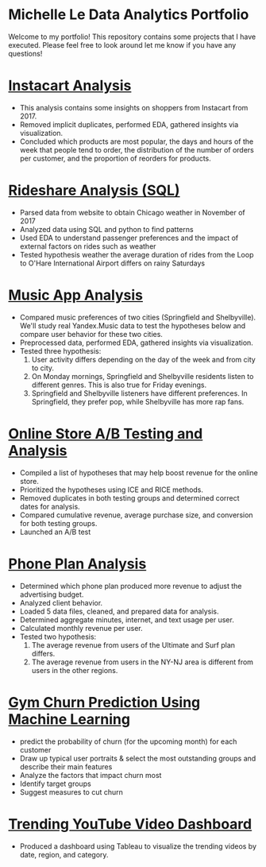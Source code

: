 
# Michelle Le Data Analytics Portfolio
Welcome to my portfolio! This repository contains some projects that I have executed. Please feel free to look around let me know if you have any questions!

# [Instacart Analysis](https://github.com/L-michelle/Projects-/tree/main/Instacart%20Analysis)
* This analysis contains some insights on shoppers from Instacart from 2017. 
* Removed implicit duplicates, performed EDA, gathered insights via visualization. 
* Concluded which products are most popular, the days and hours of the week that people tend to order, the distribution of the number of orders per customer, and the proportion of reorders for products.

# [Rideshare Analysis (SQL)](https://github.com/L-michelle/Projects/tree/main/Rideshare%20Analysis%20(SQL))
* Parsed data from website to obtain Chicago weather in November of 2017
* Analyzed data using SQL and python to find patterns 
* Used EDA to understand passenger preferences and the impact of external factors on rides such as weather
* Tested hypothesis weather the average duration of rides from the Loop to O'Hare International Airport differs on rainy Saturdays


# [Music App Analysis](https://github.com/L-michelle/Projects-/tree/main/Music)
* Compared music preferences of two cities (Springfield and Shelbyville). We'll study real Yandex.Music data to test the hypotheses below and compare user behavior for these two cities.
* Preprocessed data, performed EDA, gathered insights via visualization.
* Tested three hypothesis:
    1. User activity differs depending on the day of the week and from city to city.
    2. On Monday mornings, Springfield and Shelbyville residents listen to different genres. This is also true for Friday evenings.
    3. Springfield and Shelbyville listeners have different preferences. In Springfield, they prefer pop, while Shelbyville has more rap fans.

# [Online Store A/B Testing and Analysis](https://github.com/L-michelle/Projects-/tree/main/Online%20Store%20Analysis)
* Compiled a list of hypotheses that may help boost revenue for the online store.
* Prioritized the hypotheses using ICE and RICE methods. 
* Removed duplicates in both testing groups and determined correct dates for analysis.
* Compared cumulative revenue, average purchase size, and conversion for both testing groups. 
* Launched an A/B test 

# [Phone Plan Analysis](https://github.com/L-michelle/Projects-/tree/main/Phone%20Analysis)
* Determined which phone plan produced more revenue to adjust the advertising budget.
* Analyzed client behavior.
* Loaded 5 data files, cleaned, and prepared data for analysis.
* Determined aggregate minutes, internet, and text usage per user. 
* Calculated monthly revenue per user. 
* Tested two hypothesis:
    1. The average revenue from users of the Ultimate and Surf plan differs.
    2. The average revenue from users in the NY-NJ area is different from users in the other regions.
   
# [Gym Churn Prediction Using Machine Learning](https://github.com/L-michelle/Projects/tree/main/Gym%20Churn%20Prediction)
* predict the probability of churn (for the upcoming month) for each customer
* Draw up typical user portraits & select the most outstanding groups and describe their main features
* Analyze the factors that impact churn most
* Identify target groups
* Suggest measures to cut churn

# [Trending YouTube Video Dashboard](https://github.com/L-michelle/Projects-/tree/main/Trending%20YouTube%20Videos%20Dashboard)
* Produced a dashboard using Tableau to visualize the trending videos by date, region, and category. 
